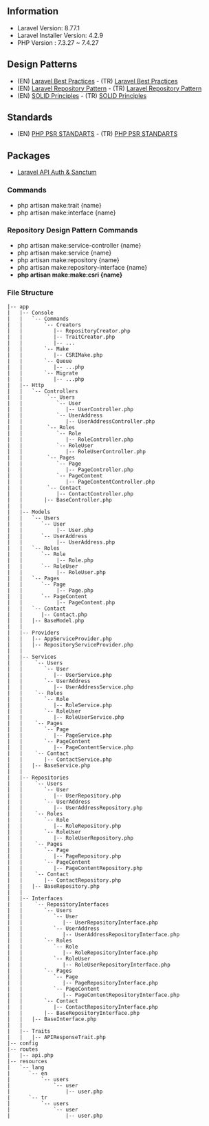 ## Information
- Laravel Version: 8.77.1
- Laravel Installer Version: 4.2.9
- PHP Version : 7.3.27 ~ 7.4.27

## Design Patterns
- (EN) [Laravel Best Practices](https://github.com/alexeymezenin/laravel-best-practices) - (TR) [Laravel Best Practices](https://github.com/alexeymezenin/laravel-best-practices/blob/master/turkish.md)
- (EN) [Laravel Repository Pattern](https://asperbrothers.com/blog/implement-repository-pattern-in-laravel/) - (TR) [Laravel Repository Pattern](https://sosi.work/laravelde-repository-pattern-kullanimi)
- (EN) [SOLID Principles](https://www.digitalocean.com/community/conceptual_articles/s-o-l-i-d-the-first-five-principles-of-object-oriented-design) - (TR) [SOLID Principles](https://medium.com/bili%C5%9Fim-hareketi/solid-nedir-ne-de%C4%9Fildir-12c8bdfeda1c)

## Standards
- (EN) [PHP PSR STANDARTS](https://medium.com/solvup-tech/php-best-practices-with-psr-standards-d960498e1cd0) - (TR) [PHP PSR STANDARTS](https://umitarpat.medium.com/nedir-bu-php-psr-standartlar%C4%B1-psr-1-psr-2-psr-3-6b7ebe55ba94)

## Packages
- [Laravel API Auth & Sanctum](https://laravel.com/docs/8.x/sanctum)

### Commands
- php artisan make:trait {name}
- php artisan make:interface {name}

### Repository Design Pattern Commands
- php artisan make:service-controller {name}
- php artisan make:service {name}
- php artisan make:repository {name}
- php artisan make:repository-interface {name}
- **php artisan make:make:csri {name}**

### File Structure
```
|-- app
|   |-- Console
|   |   `-- Commands
|   |       `-- Creators
|   |          |-- RepositoryCreator.php
|   |          |-- TraitCreator.php
|   |          |-- ...
|   |       `-- Make
|   |          |-- CSRIMake.php
|   |       `-- Queue
|   |          |-- ...php
|   |       `-- Migrate
|   |          |-- ...php
|   |-- Http
|   |   `-- Controllers
|   |        `-- Users
|   |           `-- User 
|   |              |-- UserController.php
|   |           `-- UserAddress 
|   |              |-- UserAddressController.php
|   |        `-- Roles
|   |           `-- Role
|   |              |-- RoleController.php
|   |           `-- RoleUser 
|   |              |-- RoleUserController.php
|   |        `-- Pages
|   |           `-- Page
|   |              |-- PageController.php
|   |           `-- PageContent
|   |              |-- PageContentController.php
|   |        `-- Contact
|   |           |-- ContactController.php
|   |       |-- BaseController.php
|   |
|   |-- Models
|   |   `-- Users
|   |      `-- User
|   |           |-- User.php
|   |      `-- UserAddress
|   |           |-- UserAddress.php
|   |   `-- Roles
|   |      `-- Role
|   |           |-- Role.php
|   |      `-- RoleUser
|   |           |-- RoleUser.php
|   |   `-- Pages
|   |      `-- Page
|   |           |-- Page.php
|   |      `-- PageContent
|   |           |-- PageContent.php
|   |   `-- Contact
|   |      |-- Contact.php
|   |   |-- BaseModel.php
|   |
|   |-- Providers
|   |   |-- AppServiceProvider.php
|   |   |-- RepositoryServiceProvider.php
|   |
|   |-- Services
|   |    `-- Users
|   |       `-- User 
|   |          |-- UserService.php
|   |       `-- UserAddress 
|   |          |-- UserAddressService.php
|   |    `-- Roles
|   |       `-- Role
|   |          |-- RoleService.php
|   |       `-- RoleUser 
|   |          |-- RoleUserService.php
|   |    `-- Pages
|   |       `-- Page
|   |          |-- PageService.php
|   |       `-- PageContent
|   |          |-- PageContentService.php
|   |    `-- Contact
|   |       |-- ContactService.php
|   |   |-- BaseService.php
|   |
|   |-- Repositories
|   |    `-- Users
|   |       `-- User 
|   |          |-- UserRepository.php
|   |       `-- UserAddress 
|   |          |-- UserAddressRepository.php
|   |    `-- Roles
|   |       `-- Role
|   |          |-- RoleRepository.php
|   |       `-- RoleUser 
|   |          |-- RoleUserRepository.php
|   |    `-- Pages
|   |       `-- Page
|   |          |-- PageRepository.php
|   |       `-- PageContent
|   |          |-- PageContentRepository.php
|   |    `-- Contact
|   |       |-- ContactRepository.php
|   |   |-- BaseRepository.php
|   |
|   |-- Interfaces
|   |    `-- RepositoryInterfaces
|   |       `-- Users
|   |          `-- User 
|   |             |-- UserRepositoryInterface.php
|   |          `-- UserAddress 
|   |             |-- UserAddressRepositoryInterface.php
|   |       `-- Roles
|   |          `-- Role
|   |             |-- RoleRepositoryInterface.php
|   |          `-- RoleUser 
|   |             |-- RoleUserRepositoryInterface.php
|   |       `-- Pages
|   |          `-- Page
|   |             |-- PageRepositoryInterface.php
|   |          `-- PageContent
|   |             |-- PageContentRepositoryInterface.php
|   |       `-- Contact
|   |          |-- ContactRepositoryInterface.php
|   |       |-- BaseRepositoryInterface.php
|   |   |-- BaseInterface.php
|   |   
|   |-- Traits
|   |   |-- APIResponseTrait.php
|-- config
|-- routes
|   |-- api.php
|-- resources
|   `-- lang
|      `-- en
|          `-- users
|              `-- user
|                  |-- user.php
|      `-- tr
|          `-- users
|              `-- user
|                  |-- user.php

```
